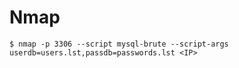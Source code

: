 # Nmap

`$ nmap -p 3306 --script mysql-brute --script-args userdb=users.lst,passdb=passwords.lst <IP>`